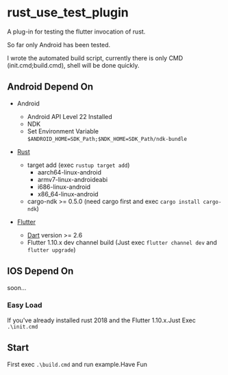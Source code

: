 # rust_use_test_plugin

A plug-in for testing the flutter invocation of rust.

So far only Android has been tested.

I wrote the automated build script,
currently there is only CMD (init.cmd;build.cmd),
shell will be done quickly.

## Android Depend On
- Android
    - Android API Level 22 Installed
    - NDK 
    - Set Environment Variable ``` $ANDROID_HOME=SDK_Path;$NDK_HOME=SDK_Path/ndk-bundle ```
    
- [Rust](https://www.rust-lang.org/)
    - target add (exec ``` rustup target add ```)
        - aarch64-linux-android
        - armv7-linux-androideabi
        - i686-linux-android
        - x86_64-linux-android
    - cargo-ndk >= 0.5.0  (need cargo first and exec ``` cargo install cargo-ndk ```)
- [Flutter](https://flutter.dev/)
   - [Dart](https://dart.dev/) version >= 2.6
   - Flutter 1.10.x dev channel build (Just exec ``` flutter channel dev ``` and ``` flutter upgrade ```)

## IOS Depend On
soon...

### Easy Load
If you've already installed rust 2018 and the Flutter 1.10.x.Just Exec ``` .\init.cmd ```

## Start
First exec ``` .\build.cmd ``` and run example.Have Fun

